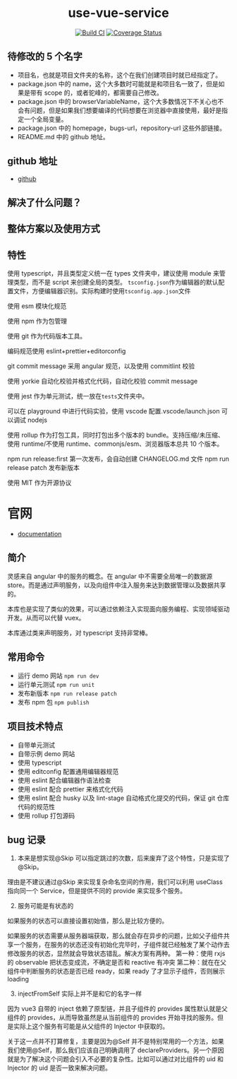 <h1 align="center">use-vue-service</h1>
<div align="center">

[![Build CI](https://github.com/kaokei/use-vue-service/actions/workflows/build.yml/badge.svg)](https://github.com/kaokei/use-vue-service/actions/workflows/build.yml) [![Coverage Status](https://coveralls.io/repos/github/kaokei/use-vue-service/badge.svg?branch=main)](https://coveralls.io/github/kaokei/use-vue-service?branch=main)

</div>

## 待修改的 5 个名字

- 项目名，也就是项目文件夹的名称，这个在我们创建项目时就已经指定了。
- package.json 中的 name，这个大多数时可能就是和项目名一致了，但是如果是带有 scope 的，或者驼峰的，都需要自己修改。
- package.json 中的 browserVariableName，这个大多数情况下不关心也不会有问题，但是如果我们想要编译的代码想要在浏览器中直接使用，最好是指定一个全局变量。
- package.json 中的 homepage，bugs-url，repository-url 这些外部链接。
- README.md 中的 github 地址。

## github 地址

- [github](https://github.com/kaokei/use-vue-service)

## 解决了什么问题？

## 整体方案以及使用方式

## 特性

使用 typescript，并且类型定义统一在 types 文件夹中，建议使用 module 来管理类型，而不是 script 来创建全局的类型。
`tsconfig.json`作为编辑器的默认配置文件，方便编辑器识别。实际构建时使用`tsconfig.app.json`文件

使用 esm 模块化规范

使用 npm 作为包管理

使用 git 作为代码版本工具。

编码规范使用 eslint+prettier+editorconfig

git commit message 采用 angular 规范，以及使用 commitlint 校验

使用 yorkie 自动化校验并格式化代码，自动化校验 commit message

使用 jest 作为单元测试，统一放在`tests`文件夹中。

可以在 playground 中进行代码实验，使用 vscode 配置.vscode/launch.json 可以调试 nodejs

使用 rollup 作为打包工具，同时打包出多个版本的 bundle。支持压缩/未压缩、使用 runtime/不使用 runtime、commonjs/esm、浏览器版本总共 10 个版本。

npm run release:first 第一次发布，会自动创建 CHANGELOG.md 文件
npm run release patch 发布新版本

使用 MIT 作为开源协议

# 官网

- [documentation](https://use-vue-service-demo.vercel.app/)

## 简介

灵感来自 angular 中的服务的概念。在 angular 中不需要全局唯一的数据源 store。而是通过声明服务，以及向组件中注入服务来达到数据管理以及数据共享的。

本库也是实现了类似的效果，可以通过依赖注入实现面向服务编程、实现领域驱动开发。从而可以代替 vuex。

本库通过类来声明服务，对 typescript 支持非常棒。

## 常用命令

- 运行 demo 网站 `npm run dev`
- 运行单元测试 `npm run unit`
- 发布新版本 `npm run release patch`
- 发布 npm 包 `npm publish`

## 项目技术特点

- 自带单元测试
- 自带示例 demo 网站
- 使用 typescript
- 使用 editconfig 配置通用编辑器规范
- 使用 eslint 配合编辑器作语法检查
- 使用 eslint 配合 prettier 来格式化代码
- 使用 eslint 配合 husky 以及 lint-stage 自动格式化提交的代码，保证 git 仓库代码的规范性
- 使用 rollup 打包源码

## bug 记录

1. 本来是想实现@Skip 可以指定跳过的次数，后来废弃了这个特性，只是实现了@Skip。

理由是不建议通过@Skip 来实现复杂命名空间的作用，我们可以利用 useClass 指向同一个 Service，但是提供不同的 provide 来实现多个服务。

2. 服务可能是有状态的

如果服务的状态可以直接设置初始值，那么是比较方便的。

如果服务的状态需要从服务器端获取，那么就会存在异步的问题，比如父子组件共享一个服务，在服务的状态还没有初始化完毕时，子组件就已经触发了某个动作去修改服务的状态，显然就会导致状态错乱。解决方案有两种。
第一种：使用 rxjs 的 observable 把状态变成流，不确定是否和 reactive 有冲突
第二种：就在在父组件中判断服务的状态是否已经 ready，如果 ready 了才显示子组件，否则展示 loading

3. injectFromSelf 实际上并不是和它的名字一样

因为 vue3 自带的 inject 依赖了原型链，并且子组件的 provides 属性默认就是父组件的 provides，从而导致虽然是从当前组件的 provides 开始寻找的服务。但是实际上这个服务有可能是从父组件的 Injector 中获取的。

关于这一点并不打算修复，主要是因为@Self 并不是特别常用的一个方法，如果我们使用@Self，那么我们应该自己明确调用了 declareProviders。另一个原因就是为了解决这个问题会引入不必要的复杂性。比如可以通过对比组件的 uid 和 Injector 的 uid 是否一致来解决问题。
